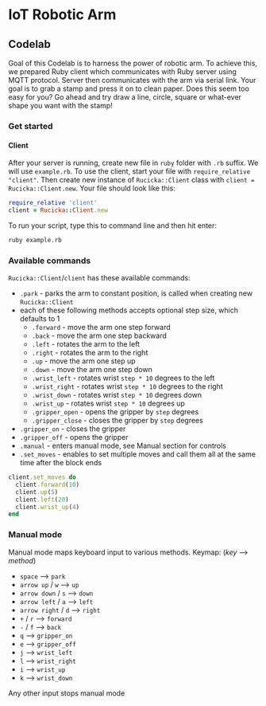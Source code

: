 # IoT Robotic Arm
## Codelab
Goal of this Codelab is to harness the power of robotic arm. To achieve this, we prepared Ruby client which communicates with Ruby server using MQTT protocol. Server then communicates with the arm via serial link.
Your goal is to grab a stamp and press it on to clean paper.
Does this seem too easy for you? Go ahead and try draw a line, circle, square or what-ever shape you want with the stamp!
### Get started
#### Client
After your server is running, create new file in `ruby` folder with `.rb` suffix. We will use `example.rb`.
To use the client, start your file with `require_relative "client"`.
Then create new instance of `Rucicka::Client` class with `client = Rucicka::Client.new`.
Your file should look like this:
```Ruby
require_relative 'client'
client = Rucicka::Client.new
```
To run your script, type this to command line and then hit enter:
```bash
ruby example.rb
```
### Available commands
`Rucicka::Client`/`client` has these available commands:
- `.park` - parks the arm to constant position, is called when creating new `Rucicka::Client`
- each of these following methods accepts optional step size, which defaults to 1
    - `.forward` - move the arm one step forward
    - `.back` - move the arm one step backward
    - `.left` - rotates the arm to the left
    - `.right` - rotates the arm to the right
    - `.up` - move the arm one step up
    - `.down` - move the arm one step down
    - `.wrist_left` - rotates wrist `step * 10` degrees to the left
    - `.wrist_right` - rotates wrist `step * 10` degrees to the right
    - `.wrist_down` - rotates wrist `step * 10` degrees down
    - `.wrist_up` - rotates wrist `step * 10` degrees up
    - `.gripper_open` - opens the gripper by `step` degrees
    - `.gripper_close` - closes the gripper by `step` degrees
- `.gripper_on` - closes the gripper
- `.gripper_off` - opens the gripper
- `.manual` - enters manual mode, see Manual section for controls
- `.set_moves` - enables to set multiple moves and call them all at the same time after the block ends
```ruby
client.set_moves do
  client.forward(10)
  client.up(5)
  client.left(20)
  client.wrist_up(4)
end
```
### Manual mode
Manual mode maps keyboard input to various methods.
Keymap: (_key_ --> _method_)
- `space` --> `park`
- `arrow up` / `w` --> `up`
- `arrow down` / `s` --> `down`
- `arrow left` / `a` --> `left`
- `arrow right` / `d` --> `right`
- `+` / `r` --> `forward`
- `-` / `f` --> `back`
- `q` --> `gripper_on`
- `e` --> `gripper_off`
- `j` --> `wrist_left`
- `l` --> `wrist_right`
- `i` --> `wrist_up`
- `k` --> `wrist_down`

Any other input stops manual mode
